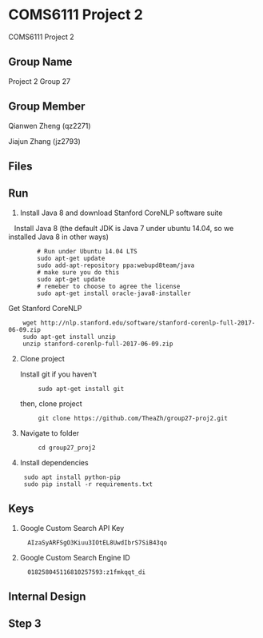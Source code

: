 # COMS6111 Project 2
COMS6111 Project 2

Group Name
--------
Project 2 Group 27

Group Member
--------
   Qianwen Zheng (qz2271)

   Jiajun Zhang (jz2793)

Files
--------
	
  


Run
--------
1. Install Java 8 and download Stanford CoreNLP software suite

    Install Java 8 (the default JDK is Java 7 under ubuntu 14.04, so we installed Java 8 in other ways)

			# Run under Ubuntu 14.04 LTS
			sudo apt-get update
			sudo add-apt-repository ppa:webupd8team/java
			# make sure you do this
			sudo apt-get update
			# remeber to choose to agree the license
			sudo apt-get install oracle-java8-installer 

   Get Stanford CoreNLP

		wget http://nlp.stanford.edu/software/stanford-corenlp-full-2017-06-09.zip
		sudo apt-get install unzip
		unzip stanford-corenlp-full-2017-06-09.zip        

2. Clone project   
        
      Install git if you haven't

       		sudo apt-get install git
	
      then, clone project
      
        	git clone https://github.com/TheaZh/group27-proj2.git
       
3. Navigate to folder
      
        	cd group27_proj2
   
4. Install dependencies
  
		sudo apt install python-pip
		sudo pip install -r requirements.txt


Keys
--------
1. Google Custom Search API Key

         AIzaSyARFSgO3Kiuu3IOtEL8UwdIbrS7SiB43qo

2. Google Custom Search Engine ID

         018258045116810257593:z1fmkqqt_di

Internal Design
---------


Step 3
--------


